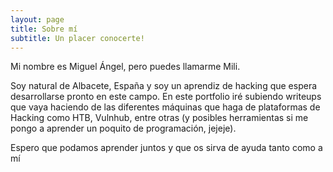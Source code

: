 ```yaml
---
layout: page
title: Sobre mí
subtitle: Un placer conocerte!
---
```


Mi nombre es Miguel Ángel, pero puedes llamarme Mili.

Soy natural de Albacete, España y soy un aprendiz de hacking que espera desarrollarse pronto en este campo.
En este portfolio iré subiendo writeups que vaya haciendo de las diferentes máquinas que haga de plataformas de Hacking
como HTB, Vulnhub, entre otras (y posibles herramientas si me pongo a aprender un poquito de programación, jejeje).

Espero que podamos aprender juntos y que os sirva de ayuda tanto como a mí



